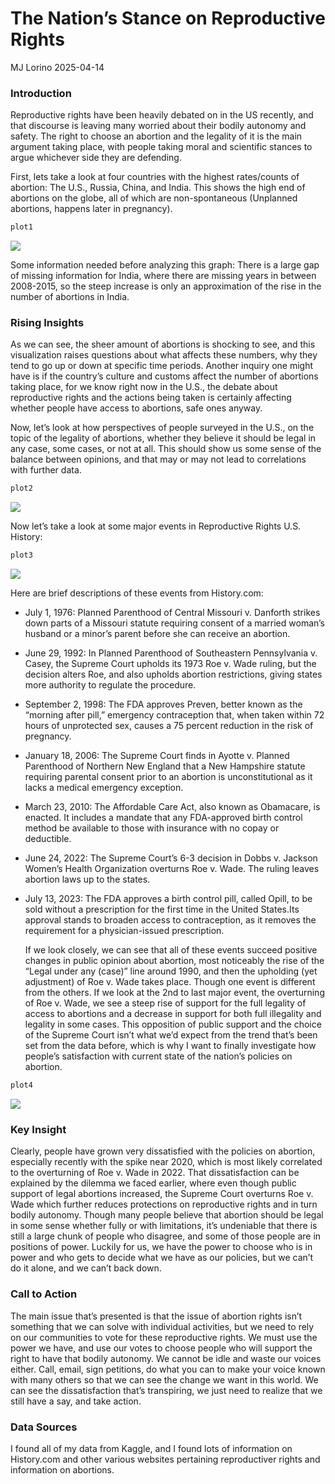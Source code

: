The Nation’s Stance on Reproductive Rights
================
MJ Lorino
2025-04-14

### Introduction

Reproductive rights have been heavily debated on in the US recently, and
that discourse is leaving many worried about their bodily autonomy and
safety. The right to choose an abortion and the legality of it is the
main argument taking place, with people taking moral and scientific
stances to argue whichever side they are defending.

First, lets take a look at four countries with the highest rates/counts
of abortion: The U.S., Russia, China, and India. This shows the high end
of abortions on the globe, all of which are non-spontaneous (Unplanned
abortions, happens later in pregnancy).

``` r
plot1
```

![](Project-2----Reproductive-Rights-_files/figure-gfm/unnamed-chunk-2-1.png)<!-- -->

Some information needed before analyzing this graph: There is a large
gap of missing information for India, where there are missing years in
between 2008-2015, so the steep increase is only an approximation of the
rise in the number of abortions in India.

### Rising Insights

As we can see, the sheer amount of abortions is shocking to see, and
this visualization raises questions about what affects these numbers,
why they tend to go up or down at specific time periods. Another inquiry
one might have is if the country’s culture and customs affect the number
of abortions taking place, for we know right now in the U.S., the debate
about reproductive rights and the actions being taken is certainly
affecting whether people have access to abortions, safe ones anyway.

Now, let’s look at how perspectives of people surveyed in the U.S., on
the topic of the legality of abortions, whether they believe it should
be legal in any case, some cases, or not at all. This should show us
some sense of the balance between opinions, and that may or may not lead
to correlations with further data.

``` r
plot2
```

![](Project-2----Reproductive-Rights-_files/figure-gfm/unnamed-chunk-4-1.png)<!-- -->

Now let’s take a look at some major events in Reproductive Rights U.S.
History:

``` r
plot3
```

![](Project-2----Reproductive-Rights-_files/figure-gfm/unnamed-chunk-5-1.png)<!-- -->

Here are brief descriptions of these events from History.com:

- July 1, 1976: Planned Parenthood of Central Missouri v. Danforth
  strikes down parts of a Missouri statute requiring consent of a
  married woman’s husband or a minor’s parent before she can receive an
  abortion.

- June 29, 1992: In Planned Parenthood of Southeastern Pennsylvania v.
  Casey, the Supreme Court upholds its 1973 Roe v. Wade ruling, but the
  decision alters Roe, and also upholds abortion restrictions, giving
  states more authority to regulate the procedure.

- September 2, 1998: The FDA approves Preven, better known as the
  “morning after pill,” emergency contraception that, when taken within
  72 hours of unprotected sex, causes a 75 percent reduction in the risk
  of pregnancy.

- January 18, 2006: The Supreme Court finds in Ayotte v. Planned
  Parenthood of Northern New England that a New Hampshire statute
  requiring parental consent prior to an abortion is unconstitutional as
  it lacks a medical emergency exception.

- March 23, 2010: The Affordable Care Act, also known as Obamacare, is
  enacted. It includes a mandate that any FDA-approved birth control
  method be available to those with insurance with no copay or
  deductible.

- June 24, 2022: The Supreme Court’s 6-3 decision in Dobbs v. Jackson
  Women’s Health Organization overturns Roe v. Wade. The ruling leaves
  abortion laws up to the states.

- July 13, 2023: The FDA approves a birth control pill, called Opill, to
  be sold without a prescription for the first time in the United
  States.Its approval stands to broaden access to contraception, as it
  removes the requirement for a physician-issued prescription.

  If we look closely, we can see that all of these events succeed
  positive changes in public opinion about abortion, most noticeably the
  rise of the “Legal under any (case)” line around 1990, and then the
  upholding (yet adjustment) of Roe v. Wade takes place. Though one
  event is different from the others. If we look at the 2nd to last
  major event, the overturning of Roe v. Wade, we see a steep rise of
  support for the full legality of access to abortions and a decrease in
  support for both full illegality and legality in some cases. This
  opposition of public support and the choice of the Supreme Court isn’t
  what we’d expect from the trend that’s been set from the data before,
  which is why I want to finally investigate how people’s satisfaction
  with current state of the nation’s policies on abortion.

``` r
plot4
```

![](Project-2----Reproductive-Rights-_files/figure-gfm/unnamed-chunk-7-1.png)<!-- -->

### Key Insight

Clearly, people have grown very dissatisfied with the policies on
abortion, especially recently with the spike near 2020, which is most
likely correlated to the overturning of Roe v. Wade in 2022. That
dissatisfaction can be explained by the dilemma we faced earlier, where
even though public support of legal abortions increased, the Supreme
Court overturns Roe v. Wade which further reduces protections on
reproductive rights and in turn bodily autonomy. Though many people
believe that abortion should be legal in some sense whether fully or
with limitations, it’s undeniable that there is still a large chunk of
people who disagree, and some of those people are in positions of power.
Luckily for us, we have the power to choose who is in power and who gets
to decide what we have as our policies, but we can’t do it alone, and we
can’t back down.

### Call to Action

The main issue that’s presented is that the issue of abortion rights
isn’t something that we can solve with individual activities, but we
need to rely on our communities to vote for these reproductive rights.
We must use the power we have, and use our votes to choose people who
will support the right to have that bodily autonomy. We cannot be idle
and waste our voices either. Call, email, sign petitions, do what you
can to make your voice known with many others so that we can see the
change we want in this world. We can see the dissatisfaction that’s
transpiring, we just need to realize that we still have a say, and take
action.

### Data Sources

I found all of my data from Kaggle, and I found lots of information on
History.com and other various websites pertaining reproductiver rights
and information on abortions.
